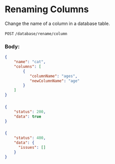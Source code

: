 # Renaming Columns

Change the name of a column in a database table.

`POST` `/database/rename/column`

### Body:

```json
{
    "name": "cat",
    "columns": [
        {
           "columnName": "ages",
           "newColumnName": "age"
        }
    ]
}
```

### <Badge type="tip" text="Success Response:" />

```json
{
    "status": 200,
    "data": true
}
```

### <Badge type="danger" text="Error Response:" />

```json
{
    "status": 400,
    "data": {
      "issues": []
    }
}
```
